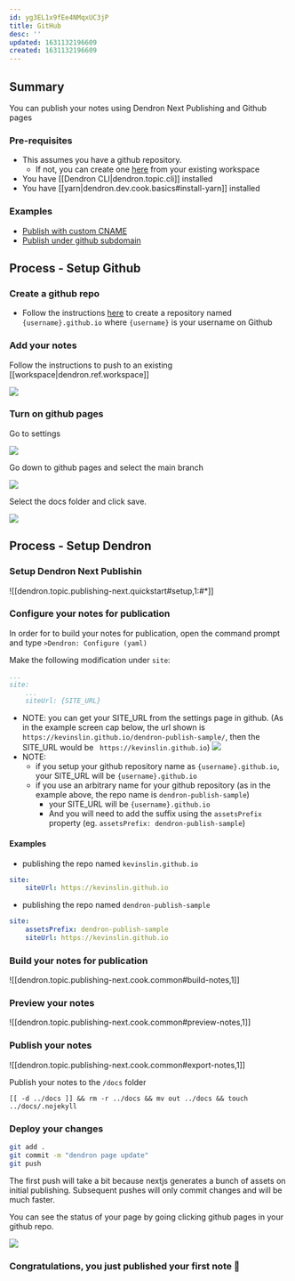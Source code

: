 ```yaml
---
id: yg3EL1x9fEe4NMqxUC3jP
title: GitHub
desc: ''
updated: 1631132196609
created: 1631132196609
---
```


## Summary

You can publish your notes using Dendron Next Publishing and Github pages

### Pre-requisites 
- This assumes you have a github repository. 
    - If not, you can create one [here](https://github.com/new) from your existing workspace
- You have [[Dendron CLI|dendron.topic.cli]] installed
- You have [[yarn|dendron.dev.cook.basics#install-yarn]] installed

### Examples
- [Publish with custom CNAME](https://github.com/dendronhq/dendron-blog)
- [Publish under github subdomain](https://github.com/kevinslin/dendron-next-test)


## Process - Setup Github

### Create a github repo
- Follow the instructions [here](https://pages.github.com/) to create a repository named `{username}.github.io` where `{username}` is your username on Github

### Add your notes 
Follow the instructions to push to an existing [[workspace|dendron.ref.workspace]]

![](https://foundation-prod-assetspublic53c57cce-8cpvgjldwysl.s3-us-west-2.amazonaws.com/assets/images/publishv2.github.jpg)

### Turn on github pages

Go to settings

![](https://foundation-prod-assetspublic53c57cce-8cpvgjldwysl.s3-us-west-2.amazonaws.com/assets/images/publishv2.github-settings.jpg)

Go down to github pages and select the main branch

![](https://foundation-prod-assetspublic53c57cce-8cpvgjldwysl.s3-us-west-2.amazonaws.com/assets/images/publishv2.github-pages.jpg)

Select the docs folder and click save.

![](https://foundation-prod-assetspublic53c57cce-8cpvgjldwysl.s3-us-west-2.amazonaws.com/assets/images/publishv2.github-docs.jpg)

## Process - Setup Dendron

### Setup Dendron Next Publishin
![[dendron.topic.publishing-next.quickstart#setup,1:#*]]

### Configure your notes for publication

In order for to build your notes for publication, open the command prompt and type `>Dendron: Configure (yaml)`

Make the following modification under `site`:

```yml
...
site:
    ...
    siteUrl: {SITE_URL}
```

- NOTE: you can get your SITE_URL from the settings page in github. (As in the example screen cap below, the url shown is `https://kevinslin.github.io/dendron-publish-sample/`, then the SITE_URL would be ` https://kevinslin.github.io`)
![](https://foundation-prod-assetspublic53c57cce-8cpvgjldwysl.s3-us-west-2.amazonaws.com/assets/images/publishv2.github-url.jpg)
- NOTE: 
    - if you setup your github repository name as `{username}.github.io`, your SITE_URL will be `{username}.github.io`
    - if you use an arbitrary name for your github repository (as in the example above, the repo name is `dendron-publish-sample`)
      - your SITE_URL will be `{username}.github.io`
      - And you will need to add the suffix using the `assetsPrefix` property (eg. `assetsPrefix: dendron-publish-sample`)

#### Examples
- publishing the repo named `kevinslin.github.io`

```yml
site:
    siteUrl: https://kevinslin.github.io
```

- publishing the repo named `dendron-publish-sample`

```yml
site:
    assetsPrefix: dendron-publish-sample
    siteUrl: https://kevinslin.github.io
```

### Build your notes for publication
![[dendron.topic.publishing-next.cook.common#build-notes,1]]

### Preview your notes
![[dendron.topic.publishing-next.cook.common#preview-notes,1]]

### Publish your notes

![[dendron.topic.publishing-next.cook.common#export-notes,1]]


Publish your notes to the `/docs` folder
```
[[ -d ../docs ]] && rm -r ../docs && mv out ../docs && touch ../docs/.nojekyll
```

### Deploy your changes
```bash
git add .
git commit -m "dendron page update"
git push
```

The first push will take a bit because nextjs generates a bunch of assets on initial publishing. Subsequent pushes will only commit changes and will be much faster. 

You can see the status of your page by going clicking github pages in your github repo.

![](https://foundation-prod-assetspublic53c57cce-8cpvgjldwysl.s3-us-west-2.amazonaws.com/assets/images/kevinslin_dendron-next-test.png)

### Congratulations, you just published your first note 🌱
